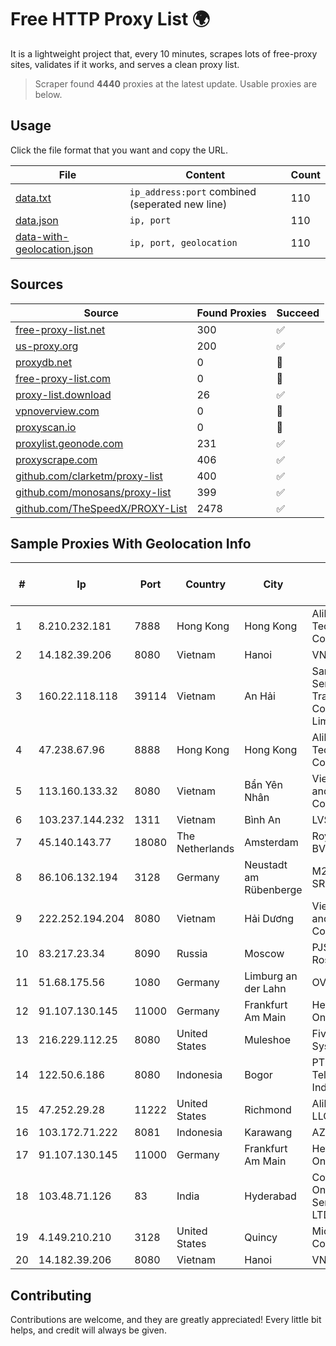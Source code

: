 
# Free HTTP Proxy List 🌍

It is a lightweight project that, every 10 minutes, scrapes lots of free-proxy sites, validates if it works, and serves a clean proxy list.


> Scraper found **4440** proxies at the latest update. Usable proxies are below.

## Usage

Click the file format that you want and copy the URL.


|File|Content|Count|
|----|-------|-----|
|[data.txt](https://raw.githubusercontent.com/themiralay/Proxy-List-World/master/data.txt)|`ip_address:port` combined (seperated new line)|110|
|[data.json](https://raw.githubusercontent.com/themiralay/Proxy-List-World/master/data.json)|`ip, port`|110|
|[data-with-geolocation.json](https://raw.githubusercontent.com/themiralay/Proxy-List-World/master/data-with-geolocation.json)|`ip, port, geolocation`|110|

## Sources

|Source|Found Proxies|Succeed|
|------|-------------|-------|
|[free-proxy-list.net](https://free-proxy-list.net)|300|✅|
|[us-proxy.org](https://www.us-proxy.org)|200|✅|
|[proxydb.net](http://proxydb.net)|0|🚫|
|[free-proxy-list.com](https://free-proxy-list.com/?page=&port=&type%5B%5D=http&type%5B%5D=https&up_time=0&search=Search)|0|🚫|
|[proxy-list.download](https://www.proxy-list.download/HTTP)|26|✅|
|[vpnoverview.com](https://vpnoverview.com/privacy/anonymous-browsing/free-proxy-servers)|0|🚫|
|[proxyscan.io](https://www.proxyscan.io)|0|🚫|
|[proxylist.geonode.com](https://proxylist.geonode.com/api/proxy-list?limit=300&page=1&sort_by=lastChecked&sort_type=desc&protocols=http,https)|231|✅|
|[proxyscrape.com](https://api.proxyscrape.com/v2/?request=displayproxies&protocol=http&timeout=10000&country=all&ssl=all&anonymity=all)|406|✅|
|[github.com/clarketm/proxy-list](https://raw.githubusercontent.com/clarketm/proxy-list/master/proxy-list-raw.txt)|400|✅|
|[github.com/monosans/proxy-list](https://raw.githubusercontent.com/monosans/proxy-list/main/proxies/http.txt)|399|✅|
|[github.com/TheSpeedX/PROXY-List](https://raw.githubusercontent.com/TheSpeedX/PROXY-List/master/http.txt)|2478|✅|


## Sample Proxies With Geolocation Info

|#|Ip|Port|Country|City|Internet Service Provider|
|-|--|----|-------|----|-------------------------|
|1|8.210.232.181|7888|Hong Kong|Hong Kong|Alibaba (US) Technology Co., Ltd.|
|2|14.182.39.206|8080|Vietnam|Hanoi|VNPT|
|3|160.22.118.118|39114|Vietnam|An Hải|Sandclock Service Trading Company Limited|
|4|47.238.67.96|8888|Hong Kong|Hong Kong|Alibaba (US) Technology Co., Ltd.|
|5|113.160.133.32|8080|Vietnam|Bẩn Yên Nhân|VietNam Post and Telecom Corporation|
|6|103.237.144.232|1311|Vietnam|Bình An|LVSOFT|
|7|45.140.143.77|18080|The Netherlands|Amsterdam|RoyaleHosting BV|
|8|86.106.132.194|3128|Germany|Neustadt am Rübenberge|M247 Europe SRL|
|9|222.252.194.204|8080|Vietnam|Hải Dương|VietNam Post and Telecom Corporation|
|10|83.217.23.34|8090|Russia|Moscow|PJSC Rostelecom|
|11|51.68.175.56|1080|Germany|Limburg an der Lahn|OVH SAS|
|12|91.107.130.145|11000|Germany|Frankfurt Am Main|Hetzner Online AG|
|13|216.229.112.25|8080|United States|Muleshoe|Five Area Systems, LLC|
|14|122.50.6.186|8080|Indonesia|Bogor|PT Mora Telematika Indonesia|
|15|47.252.29.28|11222|United States|Richmond|Alibaba Cloud LLC|
|16|103.172.71.222|8081|Indonesia|Karawang|AZNET|
|17|91.107.130.145|11000|Germany|Frankfurt Am Main|Hetzner Online AG|
|18|103.48.71.126|83|India|Hyderabad|Country Online Services PVT LTD|
|19|4.149.210.210|3128|United States|Quincy|Microsoft Corporation|
|20|14.182.39.206|8080|Vietnam|Hanoi|VNPT|



## Contributing

Contributions are welcome, and they are greatly appreciated! Every
little bit helps, and credit will always be given.

